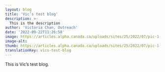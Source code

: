 ```yaml
---
layout: blog
title: 'Vic’s test blog'
description: >-
  This is the description
author: 'Victoria Chan, Outreach'
date: '2022-09-22T11:26:58'
image: https://articles.alpha.canada.ca/uploads/sites/25/2022/07/pic-1.jpg
image-alt: 
thumb: https://articles.alpha.canada.ca/uploads/sites/25/2022/07/pic-1-150x150.jpg
translationKey: vics-test-blog
---
```


<p>This is Vic&#8217;s test blog. </p>


